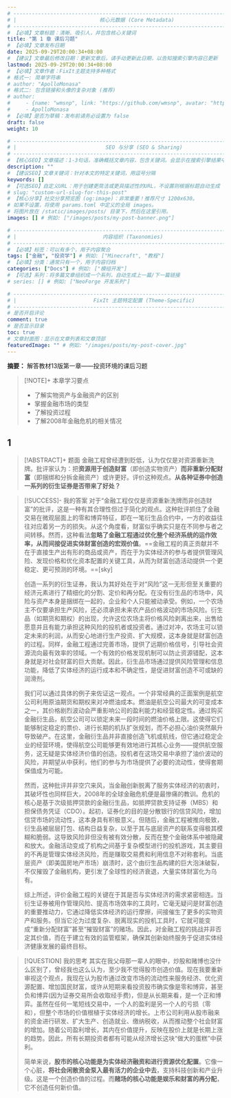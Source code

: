 ```yaml
---
# -------------------------------------------------------------------------------------
# |                           核心元数据 (Core Metadata)                            |
# -------------------------------------------------------------------------------------
# 【必填】文章标题：清晰、吸引人，并包含核心关键词
title: "第 1 章 课后习题"
# 【必填】文章发布日期
date: 2025-09-29T20:00:34+08:00
# 【建议】文章最后修改日期：更新文章后，请手动更新此日期，以告知搜索引擎内容已更新
lastmod: 2025-09-29T20:00:34+08:00
# 【必填】文章作者：FixIt主题支持多种格式
# 格式一: 简单字符串
# author: "ApolloMonasa"
# 格式二: 包含链接和头像的复杂对象 (推荐)
# author:
#     - {name: "wmsnp", link: "https://github.com/wmsnp", avatar: "https://i.ooxx.ooo/i/ZGM0M.jpg"}
#     - ApolloMonasa
# 【必填】是否为草稿：发布前请务必设置为 false
draft: false
weight: 10

# -------------------------------------------------------------------------------------
# |                             SEO 与分享 (SEO & Sharing)                           |
# -------------------------------------------------------------------------------------
# 【核心SEO】文章描述：1-3句话，准确概括文章内容，包含关键词。会显示在搜索引擎结果中。
description: ""
# 【建议SEO】文章关键词：针对本文的特定关键词，用逗号分隔
keywords: []
# 【可选SEO】自定义URL：用于创建更简洁或更具描述性的URL，不设置则根据标题自动生成
# slug: "custom-url-slug-for-this-post"
# 【核心分享】社交分享预览图 (og:image)：非常重要！推荐尺寸 1200x630。
# 如果不设置，将使用 params.toml 中定义的全局 images。
# 将图片放在 /static/images/posts/ 目录下，然后在这里引用。
images: [] # 例如: ["/images/posts/my-post-banner.png"]

# -------------------------------------------------------------------------------------
# |                            内容组织 (Taxonomies)                               |
# -------------------------------------------------------------------------------------
# 【必填】标签：可以有多个，用于内容聚合
tags: ["金融", "投资学"] # 例如: ["Minecraft", "教程"]
# 【必填】分类：通常只有一个，用于内容归档
categories: ["Docs"] # 例如: ["模组开发"]
# 【可选】系列：将多篇文章组织成一个系列，自动生成上一篇/下一篇链接
# series: [] # 例如: ["NeoForge 开发系列"]

# -------------------------------------------------------------------------------------
# |                         FixIt 主题特定配置 (Theme-Specific)                     |
# -------------------------------------------------------------------------------------
# 是否开启评论
comment: true
# 是否显示目录
toc: true
# 文章封面图：显示在文章列表和文章顶部
featuredImage: "" # 例如: "/images/posts/my-post-cover.jpg"
---
```


**摘要：** 解答教材13版第一章——投资环境的课后习题

<!--more-->

> [!NOTE]+ 本章学习要点
> - 了解实物资产与金融资产的区别
> - 掌握金融市场的类型
> - 了解投资过程
> - 了解2008年金融危机的相关情况

## 1
> [!ABSTRACT]+ 题面
> 金融工程曾经遭到贬低，认为仅仅是对资源重新洗牌。批评家认为：把**资源用于创造财富**（即创造实物资产）**而非重新分配财富**（即捆绑和分拆金融资产）或许更好。评价这种观点。**从各种证券中创造一系列的衍生证券是否带来了好处？**

> [!SUCCESS]- 我的答案
> 对于“金融工程仅仅是资源重新洗牌而非创造财富”的批评，这是一种有其合理性但过于简化的观点。这种批评抓住了金融交易在微观层面上的零和博弈特征，即在一笔衍生品合约中，一方的收益往往对应着另一方的损失。从这个角度看，财富似乎确实只是在不同参与者之间转移。然而，这种看法**忽略了金融工程通过优化整个经济系统的运作效率，从而间接促进实体财富创造的宏观价值**。==金融工程的真正贡献并不在于直接生产出有形的商品或资产，而在于为实体经济的参与者提供管理风险、发现价格和优化资本配置的关键工具，从而为财富创造活动提供一个更稳定、更可预测的环境。==[sky]
>
> 创造一系列的衍生证券，我认为其好处在于对“风险”这一无形但至关重要的经济元素进行了精细化的分割、定价和再分配。在没有衍生品的市场中，风险与资产本身是捆绑在一起的，企业和个人只能被动承受。例如，一个农场主不仅要承担生产风险，还必须承担未来农产品价格波动的市场风险。衍生品（如期货和期权）的出现，允许这位农场主将价格风险剥离出来，出售给愿意并且有能力承担这种风险的投机者或投资者。通过对冲，农场主可以锁定未来的利润，从而安心地进行生产投资、扩大规模，这本身就是财富创造的过程。同样，金融工程通过完善市场，提供了远期价格信号，引导社会资源流向最有效率的领域。一个有效的价格发现机制可以防止资源错配，这本身就是对社会财富的巨大贡献。因此，衍生品市场通过提供风险管理和信息功能，降低了实体经济的运行成本和不确定性，是促进财富创造不可或缺的润滑剂。
>
> 我们可以通过具体的例子来佐证这一观点。一个非常经典的正面案例是航空公司利用原油期货和期权来对冲燃油成本。燃油是航空公司最大的可变成本之一，其价格剧烈波动会严重影响公司的盈利能力和经营稳定性。通过购买金融衍生品，航空公司可以锁定未来一段时间的燃油价格上限。这使得它们能够制定稳定的票价、进行长期的机队扩张规划，而不必担心油价突然飙升导致破产。在这里，金融衍生品并非直接创造飞机或航线，但它通过稳定企业的经营环境，使得航空公司能够更有效地进行其核心业务——提供航空服务，这无疑是实体经济价值的创造。投机者在这场交易中承担了油价波动的风险，并期望从中获利，他们的参与为市场提供了必要的流动性，使得套期保值成为可能。
> 
> 然而，这种批评并非空穴来风，当金融创新脱离了服务实体经济的初衷时，其破坏性也同样巨大，2008年的全球金融危机便是最惨痛的教训。危机的核心是基于次级抵押贷款的金融衍生品，如抵押贷款支持证券（MBS）和担保债务凭证（CDO）。起初，证券化的目的是分散银行的信贷风险，增加信贷市场的流动性，这本身具有积极意义。但随后，金融工程被推向极致，衍生品被层层打包、结构日益复杂，以至于其与底层资产的联系变得极其模糊和脆弱。这导致风险非但没有被有效分散，反而在整个金融体系中被隐藏和放大。金融活动变成了机构之间基于复杂模型进行的投机游戏，其主要目的不再是管理实体经济风险，而是赚取交易费和利用信息不对称套利。当底层资产（即美国房地产市场）崩溃时，这个由衍生品构建的巨大泡沫破裂，不仅摧毁了金融机构，更引发了全球性的经济衰退，大量实体财富化为乌有。
> 
> 综上所述，评价金融工程的关键在于其是否与实体经济的需求紧密相连。当衍生证券被用作管理风险、提高市场效率的工具时，它毫无疑问是财富创造的重要推动力，它通过降低实体经济的运行摩擦，间接催生了更多的实物资产和服务。但当它沦为过度复杂、脱离现实的投机工具时，它就可能变成“重新分配财富”甚至“摧毁财富”的赌场。因此，对金融工程的挑战并非否定其价值，而在于建立有效的监管框架，确保其创新始终服务于促进实体经济健康发展的最终目标。


> [!QUESTION] 我的思考
> 其实在我父母那一辈人的眼中，炒股和赌博也没什么区别了，曾经我也这么认为，至少我不觉得股市创造价值。现在我要重新审视这个观点，我现在认为股市通过改变市场的流动性来服务经济、优化资源配置、增加国民财富，或许从短期来看投资股市确实像是零和博弈，甚至负和博弈(因为证券交易所会收取经手费)，但是从长期来看，是一个正和博弈。虽然在任何一笔短线交易中，一个人的盈利是另一个人的亏损（零和），但整个市场的价值根植于实体经济的增长。上市公司利用从股市融来的资金进行研发、扩大生产、创造就业、缴纳税收，从而推动整个社会财富的增加。随着公司盈利增长，其内在价值提升，反映在股价上就是长期上涨的趋势。因此，所有长期投资者都有可能从经济增长这块“做大的蛋糕”中获利。
>
> 简单来说，**股市的核心功能是为实体经济融资和进行资源优化配置**。它像一个心脏，**将社会闲散资金泵入最有活力的企业中去**，支持科技创新和产业升级。这是一个创造价值的过程。而**赌场的核心功能是娱乐和财富的再分配**，它不创造任何新价值。
